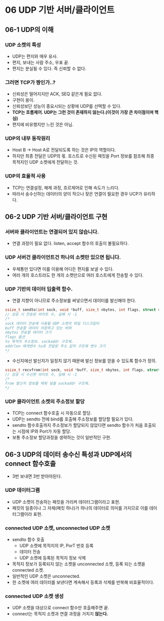 # 06 UDP 기반 서버/클라이언트

## 06-1 UDP의 이해

### UDP 소켓의 특성

* UDP는 편지와 매우 유사.
* 편지, 보내는 사람 주소, 우표 끝.
* 편지는 분실될 수 있다. 즉 신뢰할 수 없다.

### 그러면 TCP가 짱인가..?

* 신뢰성은 떨어지지만 ACK, SEQ 같은게 필요 없다.
* 구현이 용이.
* 신뢰성보단 성능이 중요시되는 상황에 UDP를 선택할 수 있다.
* **TCP는 흐름제어. UDP는 그런 것이 존재하지 않는다.(이것이 가장 큰 차이점이며 핵심)**
* 편지에 비유했지만 느린 것은 아님.

### UDP의 내부 동작원리

* Host B -> Host A로 전달되도록 하는 것은 IP의 역할이다.
* 하지만 최종 전달은 UDP의 몫. 호스트로 수신된 패킷을 Port 정보를 참조해 최종 목적지인 UDP 소켓에게 전달하는 것.

### UDP의 효율적 사용

* TCP는 연결설정, 해제 과정, 흐르제어로 인해 속도가 느리다.
* 따라서 송수신하는 데이터의 양이 적으나 잦은 연결이 필요한 경우 UCP가 유리하다.

## 06-2 UDP 기반 서버/클라이언트 구현

### 서버와 클라이언트는 연결되어 있지 않습니다.

* 연결 과정이 필요 없다. listen, accept 함수의 호출이 불필요하다.

### UDP 서버건 클라이언트건 하나의 소켓만 있으면 됩니다.

* 우체통만 있다면 이를 이용해 어디든 편지를 보낼 수 있다.
* 여러 개의 호스트라도 한 개의 소켓만으로 여러 호스트에게 전송할 수 있다.

### UDP 기반의 데이터 입출력 함수.

* 연결 지향이 아니므로 주소정보를 써넣으면서 데이터를 발신해야 한다.

```cpp
ssize_t sendto(int sock, void *buff, size_t nbytes, int flags, struct sockaddr *to, socklen_t addrlen);
// 성공 시 전송된 바이트 수, 실패 시 -1
/*
sock 데이터 전송에 사용될 UDP 소켓의 파일 디스크립터
buff 전송할 데이터 저장하고 있는 버퍼
nbytes 전송할 데이터 크기
flags 옵션
to 목적지 주소정보. sockaddr 구조체.
addrlen 매개변수 to로 전달된 주소 값의 구조체 변수 크기
*/
```

* 수신지에선 발신지가 일정치 않기 때문에 발신 정보를 얻을 수 있도록 함수가 정의.

```cpp
ssize_t recvfrom(int sock, void *buff, size_t nbytes, int flags, struct sockaddr *from, socklen_t *addrlen);
// 성공 시 수신한 바이트 수, 실패 시 -1
/*
from 발신지 정보를 채워 넣을 sockaddr 구조체.
*/
```

### UDP 클라이언트 소켓의 주소정보 할당

* TCP는 connect 함수호출 시 자동으로 할당.
* UDP는 sendto 전에 bind를 호출해 주소정보를 할당할 필요가 있다.
* sendto 함수호출까지 주소정보가 할당되지 않았다면 sendto 함수가 처음 호출되는 시점에 IP와 Port가 자동 할당.
* 보통 주소정보 할당과정을 생략하는 것이 일반적인 구현.

## 06-3 UDP의 데이터 송수신 특성과 UDP에서의 connect 함수호출

* 3번 보내면 3번 받아야된다.

### UDP 데이터그램

* UDP 소켓이 전송하는 패킷을 가리켜 데이터그램이라고 표현.
* 패킷의 일종이나 그 자체(패킷 하나)가 하나의 데이터로 의미를 가지므로 이를 데이터그램이라 표현.

### connected UDP 소켓, unconnected UDP 소켓

* sendto 함수 호출
    + UDP 소켓에 목적지의 IP, PorT 번호 등록
    + 데이터 전송
    + UDP 소켓에 등록된 목적지 정보 삭제
* 목적지 정보가 등록되지 않는 소켓을 unconnected 소켓, 등록 되는 소켓을 connected 소켓.
* 일반적인 UDP 소켓은 unconnected.
* 한 소켓에 여러 데이터를 보낸다면 계속해서 등록과 삭제를 반복해 비효율적이다.

### connected UDP 소켓 생성

* UDP 소켓을 대상으로 connect 함수만 호출해주면 끝.
* connect는 목적지 소켓과 연결 과정을 거치지 **않는다.**

